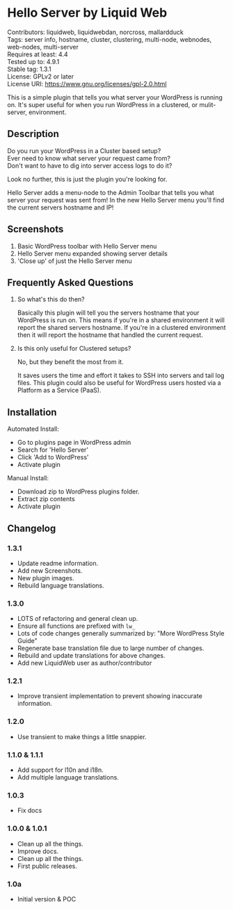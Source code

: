 # Hello Server by Liquid Web
Contributors: liquidweb, liquidwebdan, norcross, mallardduck  
Tags: server info, hostname, cluster, clustering, multi-node, webnodes, web-nodes, multi-server  
Requires at least: 4.4  
Tested up to: 4.9.1  
Stable tag: 1.3.1  
License: GPLv2 or later  
License URI: https://www.gnu.org/licenses/gpl-2.0.html

This is a simple plugin that tells you what server your WordPress is running on. It's super useful for when you run WordPress in a clustered, or mulit-server, environment.

## Description

Do you run your WordPress in a Cluster based setup?  
Ever need to know what server your request came from?  
Don't want to have to dig into server access logs to do it?  

Look no further, this is just the plugin you're looking for.

Hello Server adds a menu-node to the Admin Toolbar that tells you what server your request was sent from! In the new Hello Server menu you'll find the current servers hostname and IP!

## Screenshots

1. Basic WordPress toolbar with Hello Server menu
2. Hello Server menu expanded showing server details
3. 'Close up' of just the Hello Server menu

## Frequently Asked Questions

1. So what's this do then?

    Basically this plugin will tell you the servers hostname that your WordPress is run on. This means if you're in a shared environment it will report the shared servers hostname. If you're in a clustered environment then it will report the hostname that handled the current request.

2. Is this only useful for Clustered setups?

    No, but they benefit the most from it.

    It saves users the time and effort it takes to SSH into servers and tail log files. This plugin could also be useful for WordPress users hosted via a Platform as a Service (PaaS).

## Installation

Automated Install:

*   Go to plugins page in WordPress admin
*   Search for 'Hello Server'
*   Click 'Add to WordPress'
*   Activate plugin

Manual Install:

*   Download zip to WordPress plugins folder.
*   Extract zip contents
*   Activate plugin

## Changelog

### 1.3.1

* Update readme information.
* Add new Screenshots.
* New plugin images.
* Rebuild language translations.

### 1.3.0

* LOTS of refactoring and general clean up.
* Ensure all functions are prefixed with `lw_`
* Lots of code changes generally summarized by: "More WordPress Style Guide"
* Regenerate base translation file due to large number of changes.
* Rebuild and update translations for above changes.
* Add new LiquidWeb user as author/contributor

### 1.2.1

*   Improve transient implementation to prevent showing inaccurate information.

### 1.2.0

*   Use transient to make things a little snappier.

### 1.1.0 & 1.1.1

*   Add support for l10n and i18n.
*   Add multiple language translations.

### 1.0.3

*   Fix docs

### 1.0.0 & 1.0.1

*   Clean up all the things.
*   Improve docs.
*   Clean up all the things.
*   First public releases.

### 1.0a

*   Initial version & POC
